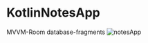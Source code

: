 # KotlinNotesApp
MVVM-Room database-fragments
![notesApp](https://github.com/smtersoyoglu/KotlinNotesApp/assets/77547002/cbe786a3-a03d-4b35-b84b-01e7bb91e385)
